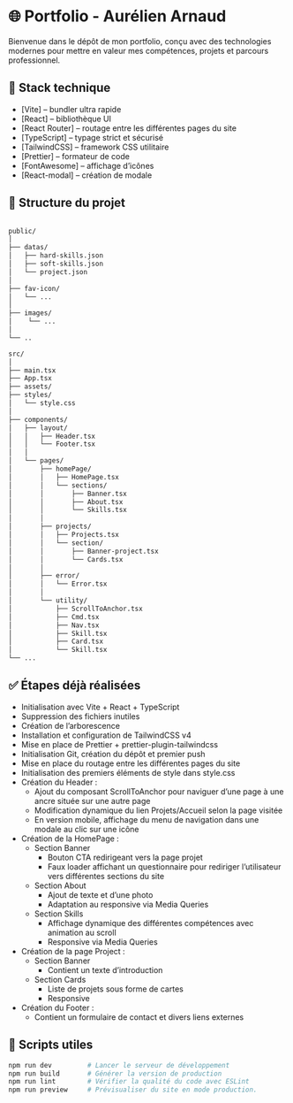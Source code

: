 # 🌐 Portfolio - Aurélien Arnaud

Bienvenue dans le dépôt de mon portfolio, conçu avec des technologies modernes pour mettre en valeur mes compétences, projets et parcours professionnel.

## 🚀 Stack technique

- [Vite] – bundler ultra rapide
- [React] – bibliothèque UI
- [React Router] – routage entre les différentes pages du site
- [TypeScript] – typage strict et sécurisé
- [TailwindCSS] – framework CSS utilitaire
- [Prettier] – formateur de code
- [FontAwesome] – affichage d’icônes
- [React-modal] – création de modale


## 📁 Structure du projet

```bash

public/
│
├── datas/
│   ├── hard-skills.json
│   ├── soft-skills.json
│   └── project.json
│
├── fav-icon/
│   └── ...
│
├── images/
│    └── ...
│   
└── ..

src/
│
├── main.tsx
├── App.tsx
├── assets/
├── styles/  
│   └── style.css
│
├── components/  
│   ├── layout/  
│   │   ├── Header.tsx
│   │   └── Footer.tsx
│   │
│   └── pages/  
│       ├── homePage/  
│       │   ├── HomePage.tsx
│       │   └── sections/
│       │       ├── Banner.tsx
│       │       ├── About.tsx
│       │       └── Skills.tsx
│       │
│       ├── projects/  
│       │   ├── Projects.tsx
│       │   └── section/
│       │       ├── Banner-project.tsx
│       │       └── Cards.tsx
│       │       
│       ├── error/
│       │   └── Error.tsx
│       │
│       └── utility/
│           ├── ScrollToAnchor.tsx
│           ├── Cmd.tsx
│           ├── Nav.tsx
│           ├── Skill.tsx
│           ├── Card.tsx
│           └── Skill.tsx
└── ...            
```

## ✅ Étapes déjà réalisées

- Initialisation avec Vite + React + TypeScript
- Suppression des fichiers inutiles
- Création de l’arborescence
- Installation et configuration de TailwindCSS v4
- Mise en place de Prettier + prettier-plugin-tailwindcss
- Initialisation Git, création du dépôt et premier push
- Mise en place du routage entre les différentes pages du site
- Initialisation des premiers éléments de style dans style.css
- Création du Header :
  - Ajout du composant ScrollToAnchor pour naviguer d’une page à une ancre située sur une autre page
  - Modification dynamique du lien Projets/Accueil selon la page visitée
  - En version mobile, affichage du menu de navigation dans une modale au clic sur une icône
- Création de la HomePage :
  - Section Banner
    - Bouton CTA redirigeant vers la page projet
    - Faux loader affichant un questionnaire pour rediriger l’utilisateur vers différentes sections du site
  - Section About
    - Ajout de texte et d’une photo
    - Adaptation au responsive via Media Queries
  - Section Skills
    - Affichage dynamique des différentes compétences avec animation au scroll
    - Responsive via Media Queries
- Création de la page Project :
  - Section Banner
    - Contient un texte d’introduction
  - Section Cards
    - Liste de projets sous forme de cartes
    - Responsive
- Création du Footer :
  - Contient un formulaire de contact et divers liens externes



## 🔧 Scripts utiles

```bash
npm run dev         # Lancer le serveur de développement
npm run build       # Générer la version de production
npm run lint        # Vérifier la qualité du code avec ESLint
npm run preview     # Prévisualiser du site en mode production.
```